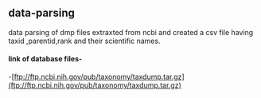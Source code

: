 ## data-parsing
data parsing of dmp files extraxted from ncbi and created a csv file having taxid ,parentid,rank and their scientific names.
#### link of database files-
-[ftp://ftp.ncbi.nih.gov/pub/taxonomy/taxdump.tar.gz](ftp://ftp.ncbi.nih.gov/pub/taxonomy/taxdump.tar.gz)
